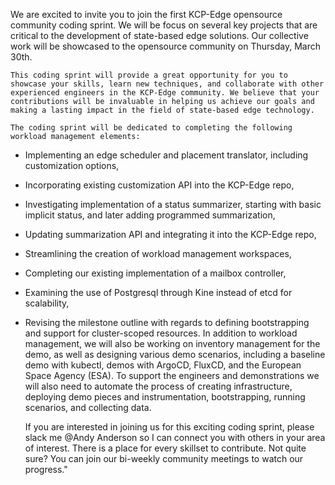 We are excited to invite you to join the first KCP-Edge opensource community coding sprint. We will be focus on several key projects that are critical to the development of state-based edge solutions. Our collective work will be showcased to the opensource community on Thursday, March 30th.

	This coding sprint will provide a great opportunity for you to showcase your skills, learn new techniques, and collaborate with other experienced engineers in the KCP-Edge community. We believe that your contributions will be invaluable in helping us achieve our goals and making a lasting impact in the field of state-based edge technology.

	The coding sprint will be dedicated to completing the following workload management elements:

- Implementing an edge scheduler and placement translator, including customization options,
- Incorporating existing customization API into the KCP-Edge repo,
- Investigating implementation of a status summarizer, starting with basic implicit status, and later adding programmed summarization,
- Updating summarization API and integrating it into the KCP-Edge repo,
- Streamlining the creation of workload management workspaces,
- Completing our existing implementation of a mailbox controller,
- Examining the use of Postgresql through Kine instead of etcd for scalability,
- Revising the milestone outline with regards to defining bootstrapping and support for cluster-scoped resources.
	In addition to workload management, we will also be working on inventory management for the demo, as well as designing various demo scenarios, including a baseline demo with kubectl, demos with ArgoCD, FluxCD, and the European Space Agency (ESA). To support the engineers and demonstrations we will also need to automate the process of creating infrastructure, deploying demo pieces and instrumentation, bootstrapping, running scenarios, and collecting data.

	If you are interested in joining us for this exciting coding sprint, please slack me @Andy Anderson so I can connect you with others in your area of interest.  There is a place for every skillset to contribute. Not quite sure?  You can join our bi-weekly community meetings to watch our progress."
